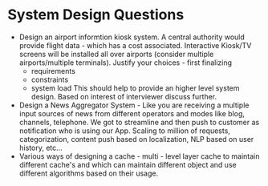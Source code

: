 # System Design Questions

* Design an airport informtion kiosk system. A central authority would provide flight data - which has a cost associated. Interactive Kiosk/TV screens
  will be installed all over airports (consider multiple airports/multiple terminals). Justify your choices - first finalizing
  * requirements
  * constraints
  * system load
  This should help to provide an higher level system design. Based on interest of interviewer discuss further.
* Design a News Aggregator System - Like you are receiving a multiple input sources of news from different operators and  modes like blog, channels, telephone. We got to streamline and then push to customer as notification who is using our App. Scaling to million of requests, categorization, content push based on localization, NLP based on user history, etc...
* Various ways of designing a cache - multi - level layer cache to maintain different cache's and which can maintain different object and use different algorithms based on their usage.


